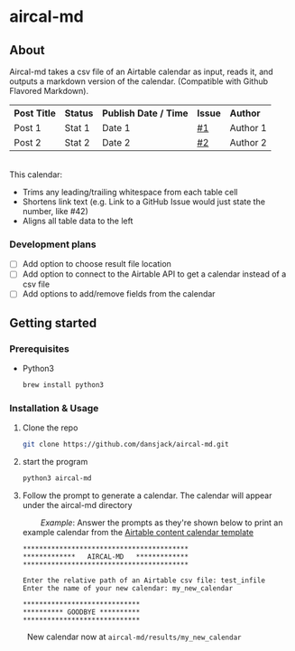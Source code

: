 # aircal-md

## About
Aircal-md takes a csv file of an Airtable calendar as input, reads it, and outputs a markdown version of the calendar. (Compatible with Github Flavored Markdown).
<table>
  <tbody align="left">
  <tr>
      <th>Post Title</th>
      <th>Status</th>
      <th>Publish Date / Time</th>
      <th>Issue</th>
      <th>Author</th>
    </tr>
    <tr>
      <td>Post 1</td>
      <td>Stat 1</td>
      <td>Date 1</td>
      <td><a href="https://link.to.nowhere1">#1</a></td>
      <td>Author 1</td>
    </tr>
    <tr>
      <td>Post 2</td>
      <td>Stat 2</td>
      <td>Date 2</td>
      <td><a href="https://link.to.nowhere2">#2</a></td>
      <td>Author 2</td>
    </tr>
  </tbody>
</table><br  />
This calendar:  

- Trims any leading/trailing whitespace from each table cell
- Shortens link text (e.g. Link to a GitHub Issue would just state the number, like #42)
- Aligns all table data to the left

### Development plans
- [ ] Add option to choose result file location
- [ ] Add option to connect to the Airtable API to get a calendar instead of a csv file
- [ ] Add options to add/remove fields from the calendar

## Getting started

### Prerequisites
- Python3
    ```sh
    brew install python3
    ```

### Installation & Usage
1. Clone the repo
    ```sh
    git clone https://github.com/dansjack/aircal-md.git
    ```
2. start the program
    ```sh
    python3 aircal-md
    ```
3. Follow the prompt to generate a calendar. The calendar will appear under the aircal-md
directory

    &nbsp; &nbsp; &nbsp; &nbsp; _Example_: Answer the prompts as they're shown below to print an example calendar from the [Airtable content calendar template](https://airtable.com/templates/content-production/exp3FNmOkdHZvprXB/digital-content-calendar)<br>
      ```
      *****************************************
      *************   AIRCAL-MD   *************
      *****************************************

      Enter the relative path of an Airtable csv file: test_infile
      Enter the name of your new calendar: my_new_calendar

      *****************************
      ********** GOODBYE **********
      *****************************

      ```
&nbsp; &nbsp; &nbsp; &nbsp; New calendar now at `aircal-md/results/my_new_calendar`
